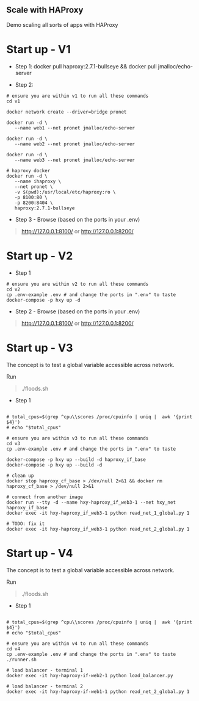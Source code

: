 ## Scale with HAProxy
Demo scaling all sorts of apps with HAProxy

# Start up - V1
- Step 1:
 docker pull haproxy:2.7.1-bullseye && docker pull jmalloc/echo-server

- Step 2:
```shell
# ensure you are within v1 to run all these commands
cd v1

docker network create --driver=bridge pronet

docker run -d \
   --name web1 --net pronet jmalloc/echo-server
   
docker run -d \
   --name web2 --net pronet jmalloc/echo-server
   
docker run -d \
   --name web3 --net pronet jmalloc/echo-server

# haproxy docker
docker run -d \
   --name ihaproxy \
   --net pronet \
   -v $(pwd):/usr/local/etc/haproxy:ro \
   -p 8100:80 \
   -p 8200:8404 \
   haproxy:2.7.1-bullseye
```

- Step 3 - Browse (based on the ports in your .env)
> http://127.0.0.1:8100/ or http://127.0.0.1:8200/


# Start up - V2
- Step 1
```shell
# ensure you are within v2 to run all these commands
cd v2
cp .env-example .env # and change the ports in ".env" to taste
docker-compose -p hxy up -d
```

- Step 2 - Browse (based on the ports in your .env)
> http://127.0.0.1:8100/ or http://127.0.0.1:8200/


#  Start up - V3
The concept is to test a global variable accessible across network.

Run
   > ./floods.sh

- Step 1
```shell

# total_cpus=$(grep ^cpu\\scores /proc/cpuinfo | uniq |  awk '{print $4}')
# echo "$total_cpus"

# ensure you are within v3 to run all these commands
cd v3
cp .env-example .env # and change the ports in ".env" to taste

docker-compose -p hxy up --build -d haproxy_if_base
docker-compose -p hxy up --build -d

# clean up
docker stop haproxy_cf_base > /dev/null 2>&1 && docker rm haproxy_cf_base > /dev/null 2>&1

# connect from another image
docker run --tty -d --name hxy-haproxy_if_web3-1 --net hxy_net haproxy_if_base
docker exec -it hxy-haproxy_if_web3-1 python read_net_1_global.py 1

# TODO: fix it
docker exec -it hxy-haproxy_if_web3-1 python read_net_2_global.py 1
```

#  Start up - V4
The concept is to test a global variable accessible across network.

Run
   > ./floods.sh

- Step 1
```shell

# total_cpus=$(grep ^cpu\\scores /proc/cpuinfo | uniq |  awk '{print $4}')
# echo "$total_cpus"

# ensure you are within v4 to run all these commands
cd v4
cp .env-example .env # and change the ports in ".env" to taste
./runner.sh

# load balancer - terminal 1
docker exec -it hxy-haproxy-if-web2-1 python load_balancer.py

# load balancer - terminal 2
docker exec -it hxy-haproxy-if-web1-1 python read_net_2_global.py 1
```